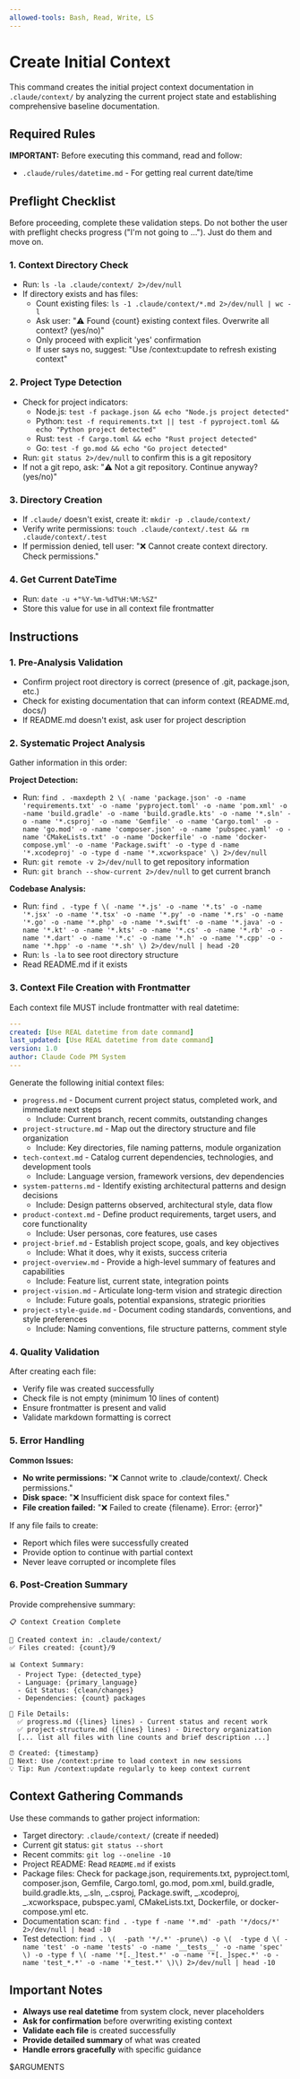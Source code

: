 ```yaml
---
allowed-tools: Bash, Read, Write, LS
---
```


# Create Initial Context

This command creates the initial project context documentation in `.claude/context/` by analyzing the current project state and establishing comprehensive baseline documentation.

## Required Rules

**IMPORTANT:** Before executing this command, read and follow:

- `.claude/rules/datetime.md` - For getting real current date/time

## Preflight Checklist

Before proceeding, complete these validation steps.
Do not bother the user with preflight checks progress ("I'm not going to ..."). Just do them and move on.

### 1. Context Directory Check

- Run: `ls -la .claude/context/ 2>/dev/null`
- If directory exists and has files:
  - Count existing files: `ls -1 .claude/context/*.md 2>/dev/null | wc -l`
  - Ask user: "⚠️ Found {count} existing context files. Overwrite all context? (yes/no)"
  - Only proceed with explicit 'yes' confirmation
  - If user says no, suggest: "Use /context:update to refresh existing context"

### 2. Project Type Detection

- Check for project indicators:
  - Node.js: `test -f package.json && echo "Node.js project detected"`
  - Python: `test -f requirements.txt || test -f pyproject.toml && echo "Python project detected"`
  - Rust: `test -f Cargo.toml && echo "Rust project detected"`
  - Go: `test -f go.mod && echo "Go project detected"`
- Run: `git status 2>/dev/null` to confirm this is a git repository
- If not a git repo, ask: "⚠️ Not a git repository. Continue anyway? (yes/no)"

### 3. Directory Creation

- If `.claude/` doesn't exist, create it: `mkdir -p .claude/context/`
- Verify write permissions: `touch .claude/context/.test && rm .claude/context/.test`
- If permission denied, tell user: "❌ Cannot create context directory. Check permissions."

### 4. Get Current DateTime

- Run: `date -u +"%Y-%m-%dT%H:%M:%SZ"`
- Store this value for use in all context file frontmatter

## Instructions

### 1. Pre-Analysis Validation

- Confirm project root directory is correct (presence of .git, package.json, etc.)
- Check for existing documentation that can inform context (README.md, docs/)
- If README.md doesn't exist, ask user for project description

### 2. Systematic Project Analysis

Gather information in this order:

**Project Detection:**

- Run: `find . -maxdepth 2 \( -name 'package.json' -o -name 'requirements.txt' -o -name 'pyproject.toml' -o -name 'pom.xml' -o -name 'build.gradle' -o -name 'build.gradle.kts' -o -name '*.sln' -o -name '*.csproj' -o -name 'Gemfile' -o -name 'Cargo.toml' -o -name 'go.mod' -o -name 'composer.json' -o -name 'pubspec.yaml' -o -name 'CMakeLists.txt' -o -name 'Dockerfile' -o -name 'docker-compose.yml' -o -name 'Package.swift' -o -type d -name '*.xcodeproj' -o -type d -name '*.xcworkspace' \) 2>/dev/null`
- Run: `git remote -v 2>/dev/null` to get repository information
- Run: `git branch --show-current 2>/dev/null` to get current branch

**Codebase Analysis:**

- Run: `find . -type f \( -name '*.js' -o -name '*.ts' -o -name '*.jsx' -o -name '*.tsx' -o -name '*.py' -o -name '*.rs' -o -name '*.go' -o -name '*.php' -o -name '*.swift' -o -name '*.java' -o -name '*.kt' -o -name '*.kts' -o -name '*.cs' -o -name '*.rb' -o -name '*.dart' -o -name '*.c' -o -name '*.h' -o -name '*.cpp' -o -name '*.hpp' -o -name '*.sh' \) 2>/dev/null | head -20`
- Run: `ls -la` to see root directory structure
- Read README.md if it exists

### 3. Context File Creation with Frontmatter

Each context file MUST include frontmatter with real datetime:

```yaml
---
created: [Use REAL datetime from date command]
last_updated: [Use REAL datetime from date command]
version: 1.0
author: Claude Code PM System
---
```

Generate the following initial context files:

- `progress.md` - Document current project status, completed work, and immediate next steps
  - Include: Current branch, recent commits, outstanding changes
- `project-structure.md` - Map out the directory structure and file organization
  - Include: Key directories, file naming patterns, module organization
- `tech-context.md` - Catalog current dependencies, technologies, and development tools
  - Include: Language version, framework versions, dev dependencies
- `system-patterns.md` - Identify existing architectural patterns and design decisions
  - Include: Design patterns observed, architectural style, data flow
- `product-context.md` - Define product requirements, target users, and core functionality
  - Include: User personas, core features, use cases
- `project-brief.md` - Establish project scope, goals, and key objectives
  - Include: What it does, why it exists, success criteria
- `project-overview.md` - Provide a high-level summary of features and capabilities
  - Include: Feature list, current state, integration points
- `project-vision.md` - Articulate long-term vision and strategic direction
  - Include: Future goals, potential expansions, strategic priorities
- `project-style-guide.md` - Document coding standards, conventions, and style preferences
  - Include: Naming conventions, file structure patterns, comment style

### 4. Quality Validation

After creating each file:

- Verify file was created successfully
- Check file is not empty (minimum 10 lines of content)
- Ensure frontmatter is present and valid
- Validate markdown formatting is correct

### 5. Error Handling

**Common Issues:**

- **No write permissions:** "❌ Cannot write to .claude/context/. Check permissions."
- **Disk space:** "❌ Insufficient disk space for context files."
- **File creation failed:** "❌ Failed to create {filename}. Error: {error}"

If any file fails to create:

- Report which files were successfully created
- Provide option to continue with partial context
- Never leave corrupted or incomplete files

### 6. Post-Creation Summary

Provide comprehensive summary:

```
📋 Context Creation Complete

📁 Created context in: .claude/context/
✅ Files created: {count}/9

📊 Context Summary:
  - Project Type: {detected_type}
  - Language: {primary_language}
  - Git Status: {clean/changes}
  - Dependencies: {count} packages

📝 File Details:
  ✅ progress.md ({lines} lines) - Current status and recent work
  ✅ project-structure.md ({lines} lines) - Directory organization
  [... list all files with line counts and brief description ...]

⏰ Created: {timestamp}
🔄 Next: Use /context:prime to load context in new sessions
💡 Tip: Run /context:update regularly to keep context current
```

## Context Gathering Commands

Use these commands to gather project information:

- Target directory: `.claude/context/` (create if needed)
- Current git status: `git status --short`
- Recent commits: `git log --oneline -10`
- Project README: Read `README.md` if exists
- Package files: Check for package.json, requirements.txt, pyproject.toml, composer.json, Gemfile, Cargo.toml, go.mod, pom.xml, build.gradle, build.gradle.kts, _.sln, _.csproj, Package.swift, _.xcodeproj, _.xcworkspace, pubspec.yaml, CMakeLists.txt, Dockerfile, or docker-compose.yml etc.
- Documentation scan: `find . -type f -name '*.md' -path '*/docs/*' 2>/dev/null | head -10`
- Test detection: `find . \(  -path '*/.*' -prune\) -o \(  -type d \( -name 'test' -o -name 'tests' -o -name '__tests__' -o -name 'spec' \) -o -type f \( -name '*[._]test.*' -o -name '*[._]spec.*' -o -name 'test_*.*' -o -name '*_test.*' \)\) 2>/dev/null | head -10`

## Important Notes

- **Always use real datetime** from system clock, never placeholders
- **Ask for confirmation** before overwriting existing context
- **Validate each file** is created successfully
- **Provide detailed summary** of what was created
- **Handle errors gracefully** with specific guidance

$ARGUMENTS
